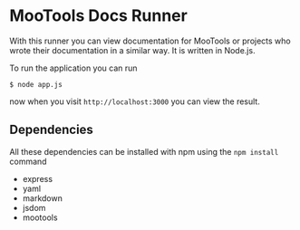 MooTools Docs Runner
====================

With this runner you can view documentation for MooTools or projects who wrote
their documentation in a similar way. It is written in Node.js.

To run the application you can run

	$ node app.js

now when you visit `http://localhost:3000` you can view the result.

Dependencies
------------

All these dependencies can be installed with npm using the `npm install` command

- express
- yaml
- markdown
- jsdom
- mootools

